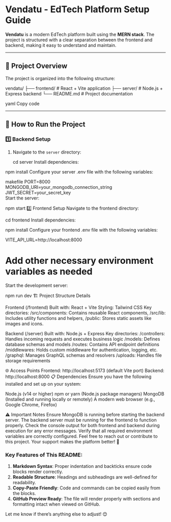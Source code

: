 # Vendatu - EdTech Platform Setup Guide  

**Vendatu** is a modern EdTech platform built using the **MERN stack**. The project is structured with a clear separation between the frontend and backend, making it easy to understand and maintain.  

---

## 📁 Project Overview  

The project is organized into the following structure:  

vendatu/
├── frontend/ # React + Vite application
├── server/ # Node.js + Express backend
└── README.md # Project documentation

yaml
Copy code

---

## 🚀 How to Run the Project  

### 1️⃣ Backend Setup  

1. Navigate to the `server` directory:  

   cd server
Install dependencies:

npm install
Configure your server .env file with the following variables:

makefile
PORT=8000  
MONGODB_URI=your_mongodb_connection_string  
JWT_SECRET=your_secret_key  
Start the server:



npm start
2️⃣ Frontend Setup
Navigate to the frontend directory:


cd frontend
Install dependencies:


npm install
Configure your frontend .env file with the following variables:


VITE_API_URL=http://localhost:8000  
# Add other necessary environment variables as needed  
Start the development server:


npm run dev
🏗️ Project Structure Details

Frontend (/frontend)
Built with: React + Vite
Styling: Tailwind CSS
Key directories:
/src/components: Contains reusable React components,
/src/lib: Includes utility functions and helpers,
/public: Stores static assets like images and icons.

Backend (/server)
Built with: Node.js + Express
Key directories:
/controllers: Handles incoming requests and executes business logic
/models: Defines database schemas and models
/routes: Contains API endpoint definitions
/middlewares: Holds custom middleware for authentication, logging, etc.
/graphql: Manages GraphQL schemas and resolvers
/uploads: Handles file storage requirements


🌐 Access Points
Frontend: http://localhost:5173 (default Vite port)
Backend: http://localhost:8000
📋 Dependencies
Ensure you have the following installed and set up on your system:

Node.js (v14 or higher)
npm or yarn (Node.js package managers)
MongoDB (Installed and running locally or remotely)
A modern web browser (e.g., Google Chrome, Firefox)


⚠️ Important Notes
Ensure MongoDB is running before starting the backend server.
The backend server must be running for the frontend to function properly.
Check the console output for both frontend and backend during execution for any error messages.
Verify that all required environment variables are correctly configured.
Feel free to reach out or contribute to this project. Your support makes the platform better! 🚀



### Key Features of This README:
1. **Markdown Syntax**: Proper indentation and backticks ensure code blocks render correctly.  
2. **Readable Structure**: Headings and subheadings are well-defined for readability.  
3. **Copy-Paste Friendly**: Code and commands can be copied easily from the blocks.  
4. **GitHub Preview Ready**: The file will render properly with sections and formatting intact when viewed on GitHub.  

Let me know if there’s anything else to adjust! 😊





